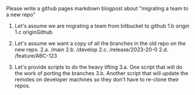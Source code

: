 Please write a github pages markdown blogpost about "migrating a team to a new repo" 

1. Let's assume we are migrating a team from bitbucket to github
1.b origin
1.c originGithub
2. Let's assume we want a copy of all the branches in the old repo on the new repo.
2.a. /main
2.b. /develop
2.c. /release/2023-20-0
2.d. /feature/ABC-123

3. Let's provide scripts to do the heavy lifting
3.a. One script that will do the work of porting the branches
3.b. Another script that will update the remotes on developer machines so they don't have to re-clone their repos.
